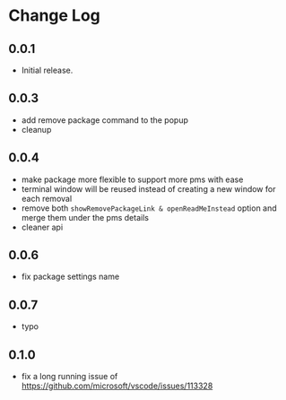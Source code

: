 # Change Log

## 0.0.1

- Initial release.

## 0.0.3

- add remove package command to the popup
- cleanup

## 0.0.4

- make package more flexible to support more pms with ease
- terminal window will be reused instead of creating a new window for each removal
- remove both `showRemovePackageLink & openReadMeInstead` option and merge them under the pms details
- cleaner api

## 0.0.6

- fix package settings name

## 0.0.7

- typo

## 0.1.0

- fix a long running issue of https://github.com/microsoft/vscode/issues/113328
